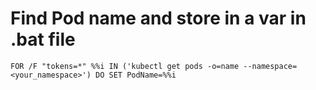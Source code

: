 # Find Pod name and store in a var in .bat file
```text
FOR /F "tokens=*" %%i IN ('kubectl get pods -o=name --namespace=<your_namespace>') DO SET PodName=%%i
```

